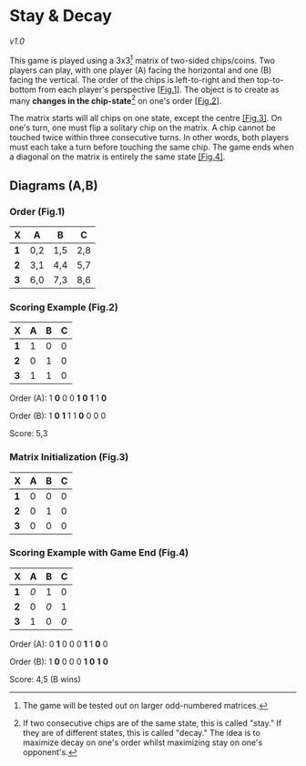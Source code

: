# Stay & Decay
_v1.0_

This game is played using a 3x3[^1] matrix of two-sided chips/coins.
Two players can play, with one player (A) facing the horizontal and one (B) facing the vertical.
The order of the chips is left-to-right and then top-to-bottom from each player's perspective [[Fig.1]](#order-fig1).
The object is to create as many **changes in the chip-state**[^2] on one's order [[Fig.2]](#scoring-example-fig2).

The matrix starts will all chips on one state, except the centre [[Fig.3]](#matrix-initialization-fig3).
On one's turn, one must flip a solitary chip on the matrix.
A chip cannot be touched twice within three consecutive turns.
In other words, both players must each take a turn before touching the same chip.
The game ends when a diagonal on the matrix is entirely the same state [[Fig.4]](#scoring-example-with-game-end-fig4).

[^1]: The game will be tested out on larger odd-numbered matrices.
[^2]: If two consecutive chips are of the same state, this is called "stay."
If they are of different states, this is called "decay."
The idea is to maximize decay on one's order whilst maximizing stay on one's opponent's.

## Diagrams (A,B)

### Order (Fig.1)
X     | A   | B   | C
  --- | --- | --- | ---
**1** | 0,2 | 1,5 | 2,8
**2** | 3,1 | 4,4 | 5,7
**3** | 6,0 | 7,3 | 8,6

### Scoring Example (Fig.2)
X     | A   | B   | C
  --- | --- | --- | ---
**1** | 1   | 0   | 0
**2** | 0   | 1   | 0
**3** | 1   | 1   | 0

Order (A): 1 **0** 0 0 **1** **0** **1** 1 **0**

Order (B): 1 **0** **1** 1 1 **0** 0 0 0

Score: 5,3

### Matrix Initialization (Fig.3)
X     | A   | B   | C
  --- | --- | --- | ---
**1** | 0   | 0   | 0
**2** | 0   | 1   | 0
**3** | 0   | 0   | 0

### Scoring Example with Game End (Fig.4)
X     | A   | B   | C
  --- | --- | --- | ---
**1** | *0* | 1   | 0
**2** | 0   | *0* | 1
**3** | 1   | 0   | *0*

Order (A): 0 **1** 0 0 0 **1** 1 **0** 0

Order (B): 1 **0** 0 0 0 **1** **0** **1** **0**

Score: 4,5 (B wins)
